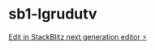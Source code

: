 # sb1-lgrudutv

[Edit in StackBlitz next generation editor ⚡️](https://stackblitz.com/~/github.com/Vrnx007/sb1-lgrudutv)